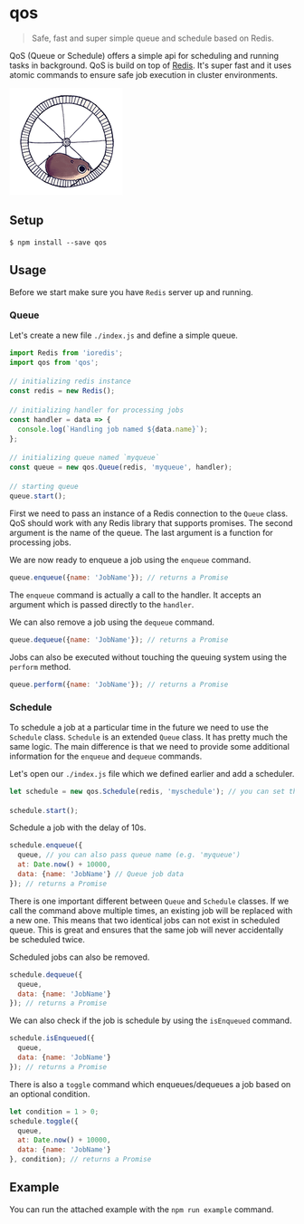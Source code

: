 # qos

> Safe, fast and super simple queue and schedule based on Redis.

QoS (Queue or Schedule) offers a simple api for scheduling and running tasks in background. QoS is build on top of [Redis](http://redis.io). It's super fast and it uses atomic commands to ensure safe job execution in cluster environments.

<img src="giphy.gif" />

## Setup

```
$ npm install --save qos
```

## Usage

Before we start make sure you have `Redis` server up and running.

### Queue

Let's create a new file `./index.js` and define a simple queue.

```js
import Redis from 'ioredis';
import qos from 'qos';

// initializing redis instance
const redis = new Redis();

// initializing handler for processing jobs
const handler = data => {
  console.log(`Handling job named ${data.name}`);
};

// initializing queue named `myqueue`
const queue = new qos.Queue(redis, 'myqueue', handler);

// starting queue
queue.start();
```

First we need to pass an instance of a Redis connection to the `Queue` class. QoS should work with any Redis library that supports promises. The second argument is the name of the queue. The last argument is a function for processing jobs.

We are now ready to enqueue a job using the `enqueue` command.

```js
queue.enqueue({name: 'JobName'}); // returns a Promise
```

The `enqueue` command is actually a call to the handler. It accepts an argument which is passed directly to the `handler`.

We can also remove a job using the `dequeue` command.

```js
queue.dequeue({name: 'JobName'}); // returns a Promise
```

Jobs can also be executed without touching the queuing system using the `perform` method.

```js
queue.perform({name: 'JobName'}); // returns a Promise
```

### Schedule

To schedule a job at a particular time in the future we need to use the `Schedule` class. `Schedule` is an extended `Queue` class. It has pretty much the same logic. The main difference is that we need to provide some additional information for the `enqueue` and `dequeue` commands.

Let's open our `./index.js` file which we defined earlier and add a scheduler.

```js
let schedule = new qos.Schedule(redis, 'myschedule'); // you can set the default `queue` through options which is optional third parameter

schedule.start();
```

Schedule a job with the delay of 10s.

```js
schedule.enqueue({
  queue, // you can also pass queue name (e.g. 'myqueue')
  at: Date.now() + 10000,
  data: {name: 'JobName'} // Queue job data
}); // returns a Promise
```

There is one important different between `Queue` and `Schedule` classes. If we call the command above multiple times, an existing job will be replaced with a new one. This means that two identical jobs can not exist in scheduled queue. This is great and ensures that the same job will never accidentally be scheduled twice.

Scheduled jobs can also be removed.

```js
schedule.dequeue({
  queue,
  data: {name: 'JobName'}
}); // returns a Promise
```

We can also check if the job is schedule by using the `isEnqueued` command.

```js
schedule.isEnqueued({
  queue,
  data: {name: 'JobName'}
}); // returns a Promise
```

There is also a `toggle` command which enqueues/dequeues a job based on an optional condition.

```js
let condition = 1 > 0;
schedule.toggle({
  queue,
  at: Date.now() + 10000,
  data: {name: 'JobName'}
}, condition); // returns a Promise
```

## Example

You can run the attached example with the `npm run example` command.
